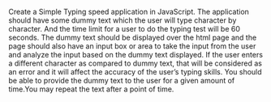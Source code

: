 Create a Simple Typing speed application in JavaScript.
The application should have some dummy text which the user will type
character by character.
And the time limit for a user to do the typing test will be 60 seconds.
The dummy text should be displayed over the html page and the page
should also have an input box or area to take the input from the user and
analyze the input based on the dummy text displayed.
If the user enters a different character as compared to dummy text, that will
be considered as an error and it will affect the accuracy of the user’s typing
skills.
You should be able to provide the dummy text to the user for a given
amount of time.You may repeat the text after a point of time.
